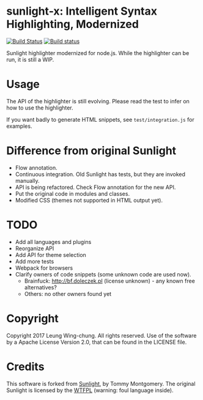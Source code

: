 # sunlight-x: Intelligent Syntax Highlighting, Modernized

[![Build Status](https://travis-ci.org/lwchkg/sunlight-x.svg?branch=master)](https://travis-ci.org/lwchkg/sunlight-x)
[![Build status](https://ci.appveyor.com/api/projects/status/ilr6lbjngs8x5abg?svg=true)](https://ci.appveyor.com/project/lwchkg/sunlight-x)

Sunlight highlighter modernized for node.js.
While the highlighter can be run, it is still a WIP.


# Usage

The API of the highlighter is still evolving.
Please read the test to infer on how to use the highlighter.

If you want badly to generate HTML snippets, see `test/integration.js` for examples.


# Difference from original Sunlight

- Flow annotation.
- Continuous integration. Old Sunlight has tests, but they are invoked manually.
- API is being refactored. Check Flow annotation for the new API.
- Put the original code in modules and classes.
- Modified CSS (themes not supported in HTML output yet).


# TODO

- Add all languages and plugins
- Reorganize API
- Add API for theme selection
- Add more tests
- Webpack for browsers
- Clarify owners of code snippets (some unknown code are used now).
  - Brainfuck: http://bf.doleczek.pl (license unknown) - any known free alternatives?
  - Others: no other owners found yet

# Copyright

Copyright 2017 Leung Wing-chung. All rights reserved.
Use of the software by a Apache License Version 2.0, that can be found in the LICENSE file.


# Credits

This software is forked from [Sunlight](http://sunlightjs.com/), by Tommy Montgomery.
The original Sunlight is licensed by the [WTFPL](http://www.wtfpl.net/about/) (warning: foul language inside).
